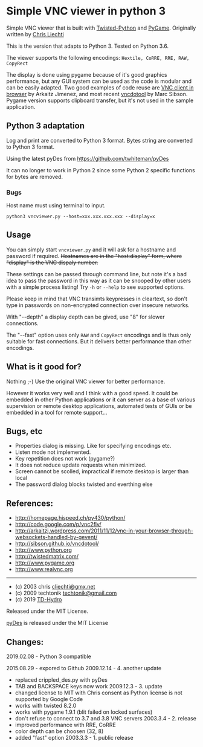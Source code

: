 # Simple VNC viewer in python 3

Simple VNC viewer that is built with
[Twisted-Python](https://twistedmatrix.com/trac/) and
[PyGame](http://www.pygame.org/). Originally written by
[Chris Liechti](http://homepage.hispeed.ch/py430/python/)

This is the version that adapts to Python 3. Tested on Python 3.6.

The viewer supports the following encodings:
  `Hextile, CoRRE, RRE, RAW, CopyRect`

The display is done using pygame because of it's good graphics
performance, but any GUI system can be used as the code is
modular and can be easily adapted. Two good examples of code
reuse are
[VNC client in browser](http://arkaitzj.wordpress.com/2011/11/12/vnc-in-your-browser-through-websockets-handled-by-gevent/)
by Arkaitz Jimenez, and most recent
[vncdotool](https://github.com/sibson/vncdotool) by Marc Sibson.
Pygame version supports clipboard transfer, but it's not used in
the sample application.

Python 3 adaptation
-----
Log and print are converted to Python 3 format. Bytes string are converted to Python 3 format.

Using the latest pyDes from <https://github.com/twhiteman/pyDes>

It can no longer to work in Python 2 since some Python 2 specific functions for bytes are removed.

### Bugs

Host name must using terminal to input.

`python3 vncviewer.py --host=xxx.xxx.xxx.xxx --display=x`

Usage
-----
You can simply start `vncviewer.py` and it will ask for a hostname
and password if required. 
~~Hostnames are in the "host:display" form, where "display" is the VNC dispaly number.~~

These settings can be passed through command line, but note
it's a bad idea to pass the password in this way as it can be
snooped by other users with a simple process listing!
Try `-h` or `--help` to see supported options.

Please keep in mind that VNC transimts keypresses in cleartext,
so don't type in passwords on non-encrypted connection over
insecure networks.

With "--depth" a display depth can be gived, use "8" for
slower connections.

The "--fast" option uses only `RAW` and `CopyRect` encodings
and is thus only suitable for fast connections. But it delivers
better performance than other encodings.

What is it good for?
--------------------
Nothing ;-) Use the original VNC viewer for better performance.

However it works very well and I think with a good speed.
It could be embedded in other Python applications or it can
server as a base of various supervision or remote desktop
applications, automated tests of GUIs or be embedded in a tool
for remote support...

Bugs, etc
---------
- Properties dialog is missing. Like for specifying encodings etc.
- Listen mode not implemented.
- Key repetition does not work (pygame?)
- It does not reduce update requests when minimized.
- Screen cannot be scolled, impractical if remote desktop is larger
  than local
- The password dialog blocks twisted and everthing else

References:
-----------
- http://homepage.hispeed.ch/py430/python/
- http://code.google.com/p/vnc2flv/
- http://arkaitzj.wordpress.com/2011/11/12/vnc-in-your-browser-through-websockets-handled-by-gevent/
- http://sibson.github.io/vncdotool/
- http://www.python.org
- http://twistedmatrix.com/
- http://www.pygame.org
- http://www.realvnc.org

-------
- (c) 2003 chris <cliechti@gmx.net>
- (c) 2009 techtonik <techtonik@gmail.com>
- (c) 2019 [TD-Hydro](https://www.tdhydro.com)

Released under the MIT License.

[pyDes](https://github.com/twhiteman/pyDes/blob/master/LICENSE.txt) is released under the MIT License

Changes:
--------
2019.02.08 - Python 3 compatible

2015.08.29 - expored to Github
2009.12.14 - 4. another update
 * replaced crippled_des.py with pyDes
 * TAB and BACKSPACE keys now work
2009.12.3 - 3. update
 * changed license to MIT with Chris consent as Python license
   is not supported by Google Code
 * works with twisted 8.2.0
 * works with pygame 1.9.1 (blit failed on locked surfaces)
 * don't refuse to connect to 3.7 and 3.8 VNC servers
2003.3.4 - 2. release
 * improved performance with RRE, CoRRE
 * color depth can be choosen (32, 8)
 * added "fast" option
2003.3.3 - 1. public release
